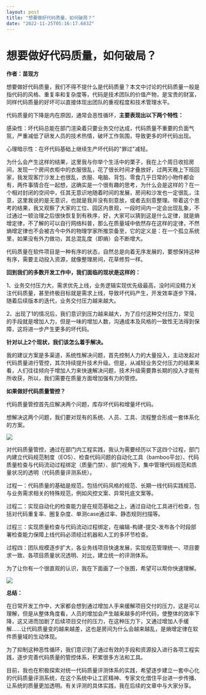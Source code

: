 ```yaml
---
layout: post
title: "想要做好代码质量，如何破局？"
date: "2022-11-25T05:16:17.683Z"
---
```

想要做好代码质量，如何破局？
==============

**作者：苗现方**

想要做好代码质量，我们不得不提什么是代码质量？本文中讨论的代码质量一般是指代码的风格、重复率和复杂度等，代码是技术团队的价值产物，是宝贵的财富，同样代码质量的好坏可以直接体现出团队的重视程度和技术管理水平。

代码质量的下降是内在原因，通常会恶性循环，**主要表现出以下两个特性：**

感染性：坏代码总能在部门渲染着只要业务交付达成，代码质量不重要的负面气氛，严重减低了研发人员的技术热情，破坏工作氛围，导致更多的坏代码出现。

心理暗示性：在坏代码基础上继续生产坏代码的"罪过"减轻。

为什么会产生这样的结果，这里我与你举个生活中的栗子，我在上个周日收拾房间，发现一个房间衣柜中的衣服很乱，花了很长时间才叠放好，过两天晚上下班回家，我发现客厅沙发上也很乱，衣服、电脑、背包、零食几乎日常的小物件都会有，两件事情合在一起想，这确实是一个很有趣的思考，为什么会是这样的？在一个相对封闭的空间中，任其无意识地随着时间的发展，房间和沙发也一定很乱，注意，这里我说的是无意识，也就是我并没有刻意放，或者去刻意整理。带着这个思考的结果，我又观察了大家的工位、园区内景观，一段时间内一定会出现乱象，不过通过一顿治理之后很快恢复到有秩序，好，大家可以猜到这是什么定律，就是熵增定律，不了解的可以自行网络科普，那么在质量域中依然存在这样的定律，不然熵增定律也不会被古今中外的物理学家所推崇备至，它的定义是：在一个孤立系统里，如果没有外力做功，其总混乱度（即熵）会不断增大。

代码质量在软件项目是一种有序的状态，自然总是向着无序发展的，要想保持这种有序，需要主动投入资源，就像整理房间，花草修剪一样。

**回到我们的多数开发工作中，我们面临的现状是这样的：**

1、业务交付压力大，需求优先上线，业务逻辑实现优先级最高，没时间没精力关注代码质量，甚至终极目标就是需求上线，导致坏代码产生，开发效率逐步下降，随着后续版本的迭代，业务交付压力越来越大。

2、出现了1的情况后，我们意识到压力越来越大，为了应付这种交付压力，常见的手段就是增加人力，但是一味的增加人数，沟通成本及风格的一致性无法得到保障，这将进一步产生更多的坏代码。

**针对以上2个现状，我们该怎么着手解决。**

我的建议方案是多渠道，系统性解决问题，首先控制人力的大量投入，主动发起对代码质量进行管控，其次持续提升技术升级。但是，从减轻业务交付压力的结果来看，人们往往倾向于增加人力来快速解决问题，技术升级需要靠长期的投入才能有所收获，所以，我们需要在质量方面增加强有力的管控。

**如果做好代码质量管控？**

代码质量管控首先应解决两个问题，库存坏代码和增量坏代码。

想解决这两个问题，我们要对现有的系统、人员、工具、流程整合形成一套体系化的方案。

![](https://s3.cn-north-1.jdcloud-oss.com/shendengbucket1/2022-11-18-10-4511gy108VsS8uDUwL9.png)

  

对代码质量管控，通过在部门内工程实践，我认为需要经历以下这四个过程，部门内建立代码规范制度（EOS）、检查代码问题的自动化工具（bamboo平台）、代码质量检查与代码流动过程绑定（质量门禁）、部门视角下，集中管理代码规范和质量状况的透明（代码质量评测系统）。

过程一：代码质量的基础是规范，包括代码风格的规范、长期一线代码实践规范、与业务需求相关的特殊规范，例如风控文案、异常托底文案等。

过程二：实现自动化的检查能力是在规范基础之上，通过自动化工具进行检查，包括对代码重复率、圈复杂度、单测case通过率、静态规则扫描等。

过程三：实现质量检查与代码流动过程绑定，在编辑-构建-提交-发布各个时段部署检查能力保障上线代码必须经过机器和人工的多环节检查。

过程四：团队规模逐步扩大，各业务线项目快速发展，实现规范管理统一、项目要求一致、各项目质量状况透明、对比，建立统一的评测体系。

为了让你有一个很直观的认识，我在下面画了一个张图，希望可以帮你快速理解。

![](https://s3.cn-north-1.jdcloud-oss.com/shendengbucket1/2022-11-17-17-20wP6Sfx6ge920Uyjz.png)

  

**总结：**

在日常开发工作中，大家都会想到通过增加人手来缓解项目交付的压力，这是可以理解，但是从整体角度看，人员的增加会产生越来越多的坏代码，使整体的效率下降，这又进而加剧了后续项目交付的压力，在这种压力下，又通过增加人手缓解......让代码质量变的越来越差，这也是房间为什么会越来越乱，是熵增定律在软件质量域的生动体现。

为了抑制这种恶性循环，我们意识到了通过有效的手段和资源投入进行各项工程实践，逐步完善代码质量的管控体系，积累很多方法和工具。

目前，我也在积极探索对统一代码质量评测体系的实践，希望逐步建立一套中心化的代码质量评测系统，在这个系统中让工匠精神、专家文化借住平台进一步传播、让系统的质量更加透明。有关评测的具体实践，我在后续的文章中与大家分享。